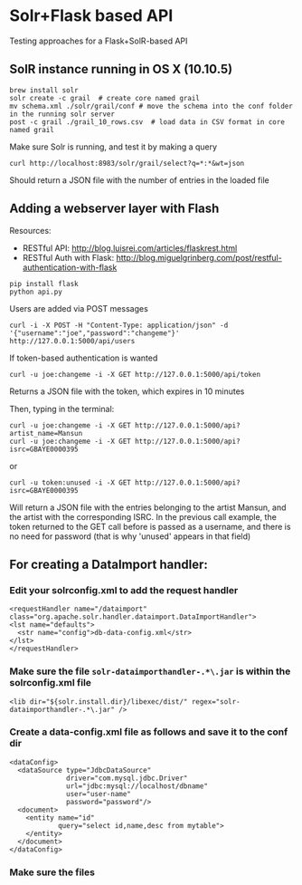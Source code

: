 # Solr+Flask based API 
Testing approaches for a Flask+SolR-based API

## SolR instance running in OS X (10.10.5)

```
brew install solr
solr create -c grail  # create core named grail
mv schema.xml ./solr/grail/conf # move the schema into the conf folder in the running solr server
post -c grail ./grail_10_rows.csv  # load data in CSV format in core named grail
```
Make sure Solr is running, and test it by making a query
```
curl http://localhost:8983/solr/grail/select?q=*:*&wt=json
```
Should return a JSON file with the number of entries in the loaded file


## Adding a webserver layer with Flash

Resources:
- RESTful API: http://blog.luisrei.com/articles/flaskrest.html
- RESTful Auth with Flask: http://blog.miguelgrinberg.com/post/restful-authentication-with-flask

```
pip install flask
python api.py
```

Users are added via POST messages
```
curl -i -X POST -H "Content-Type: application/json" -d '{"username":"joe","password":"changeme"}' http://127.0.0.1:5000/api/users
```

If token-based authentication is wanted

```
curl -u joe:changeme -i -X GET http://127.0.0.1:5000/api/token
```

Returns a JSON file with the token, which expires in 10 minutes

Then, typing in the terminal: 
```
curl -u joe:changeme -i -X GET http://127.0.0.1:5000/api?artist_name=Mansun
curl -u joe:changeme -i -X GET http://127.0.0.1:5000/api?isrc=GBAYE0000395
```
or 
```
curl -u token:unused -i -X GET http://127.0.0.1:5000/api?isrc=GBAYE0000395
```

Will return a JSON file with the entries belonging to the artist Mansun, and the artist with the corresponding ISRC. In the previous call example, the token returned to the GET call before is passed as a username, and there is no need for password (that is why 'unused' appears in that field)




## For creating a DataImport handler:

### Edit your solrconfig.xml to add the request handler
```
<requestHandler name="/dataimport" class="org.apache.solr.handler.dataimport.DataImportHandler">
<lst name="defaults">
  <str name="config">db-data-config.xml</str>
</lst>
</requestHandler>
```

### Make sure the file ```solr-dataimporthandler-.*\.jar``` is within the solrconfig.xml file

```
<lib dir="${solr.install.dir}/libexec/dist/" regex="solr-dataimporthandler-.*\.jar" />
```

### Create a data-config.xml file as follows and save it to the conf dir
```
<dataConfig>
  <dataSource type="JdbcDataSource" 
              driver="com.mysql.jdbc.Driver"
              url="jdbc:mysql://localhost/dbname" 
              user="user-name" 
              password="password"/>
  <document>
    <entity name="id" 
            query="select id,name,desc from mytable">
    </entity>
  </document>
</dataConfig>
```

### Make sure the files 